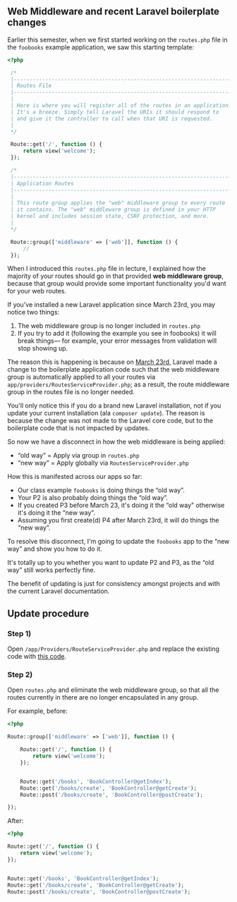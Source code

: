 ## Web Middleware and recent Laravel boilerplate changes

Earlier this semester, when we first started working on the `routes.php` file in the `foobooks` example application, we saw this starting template:

```php
<?php

 /*
 |--------------------------------------------------------------------------
 | Routes File
 |--------------------------------------------------------------------------
 |
 | Here is where you will register all of the routes in an application.
 | It's a breeze. Simply tell Laravel the URIs it should respond to
 | and give it the controller to call when that URI is requested.
 |
 */

 Route::get('/', function () {
     return view('welcome');
 });

 /*
 |--------------------------------------------------------------------------
 | Application Routes
 |--------------------------------------------------------------------------
 |
 | This route group applies the "web" middleware group to every route
 | it contains. The "web" middleware group is defined in your HTTP
 | kernel and includes session state, CSRF protection, and more.
 |
 */

 Route::group(['middleware' => ['web']], function () {
     //
 });
```

When I introduced this `routes.php` file in lecture, I explained how the majority of your routes should go in that provided **web middleware group**, because that group would provide some important functionality you'd want for your web routes.

If you've installed a new Laravel application since March 23rd, you may notice two things:

1. The web middleware group is no longer included in `routes.php`
2. If you try to add it (following the example you see in foobooks) it will break things&mdash; for example, your error messages from validation will stop showing up.

The reason this is happening is because on [March 23rd](https://github.com/laravel/laravel/commit/5c30c98db96459b4cc878d085490e4677b0b67ed), Laravel made a change to the boilerplate application code such that the web middleware group is automatically applied to all your routes via `app/providers/RoutesServiceProvider.php`; as a result, the route middleware group in the routes file is no longer needed.

You'll only notice this if you do a brand new Laravel installation, not if you update your current installation (ala `composer update`). The reason is because the change was not made to the Laravel core code, but to the boilerplate code that is not impacted by updates.

So now we have a disconnect in how the web middleware is being applied:

+ &ldquo;old way&rdquo; = Apply via group in `routes.php`
+ &ldquo;new way&rdquo; = Apply globally via `RoutesServiceProvider.php`

How this is manifested across our apps so far:
+ Our class example `foobooks` is doing things the &ldquo;old way&rdquo;.
+ Your P2 is also probably doing things the &ldquo;old way&rdquo;.
+ If you created P3 before March 23, it's doing it the &ldquo;old way" otherwise it's doing it the &ldquo;new way&rdquo;.
+ Assuming you first create(d) P4 after March 23rd, it will do things the &ldquo;new way&rdquo;.

To resolve this disconnect, I'm going to update the `foobooks` app to the &ldquo;new way&rdquo; and show you how to do it.

It's totally up to you whether you want to update P2 and P3, as the &ldquo;old way&rdquo; still works perfectly fine.

The benefit of updating is just for consistency amongst projects and with the current Laravel documentation.


## Update procedure

### Step 1)
Open `/app/Providers/RouteServiceProvider.php` and replace the existing code with [this code](https://raw.githubusercontent.com/laravel/laravel/5c30c98db96459b4cc878d085490e4677b0b67ed/app/Providers/RouteServiceProvider.php).

### Step 2)
Open `routes.php` and eliminate the web middleware group, so that all the routes currently in there are no longer encapsulated in any group.

For example, before:

```php
<?php

Route::group(['middleware' => ['web']], function () {

    Route::get('/', function () {
        return view('welcome');
    });


    Route::get('/books', 'BookController@getIndex');
    Route::get('/books/create', 'BookController@getCreate');
    Route::post('/books/create', 'BookController@postCreate');

});
```

After:
```php
<?php

Route::get('/', function () {
    return view('welcome');
});


Route::get('/books', 'BookController@getIndex');
Route::get('/books/create', 'BookController@getCreate');
Route::post('/books/create', 'BookController@postCreate');
```
